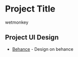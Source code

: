 # Project Title
wetmonkey

## Project UI Design
* [Behance](https://www.behance.net/gallery/63754853/User-interface-design-for-music-page) - Design on behance
